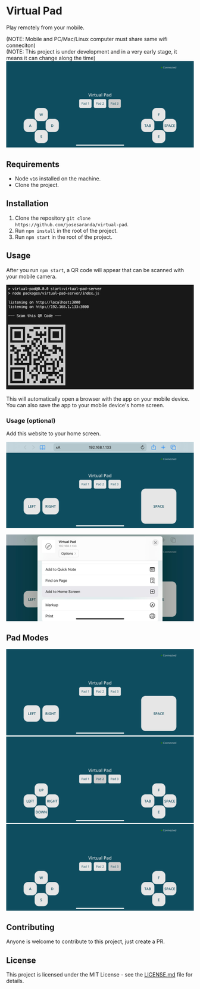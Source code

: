 # Virtual Pad

Play remotely from your mobile.

(NOTE: Mobile and PC/Mac/Linux computer must share same wifi conneciton)  
(NOTE: This project is under development and in a very early stage, it means it can change along the time)  
![Pad 3](/docs/images/5.jpg)

## Requirements

- Node `v16` installed on the machine.
- Clone the project.

## Installation

1. Clone the repository `git clone https://github.com/josesaranda/virtual-pad`.
2. Run `npm install` in the root of the project.
3. Run `npm start` in the root of the project.

## Usage

After you run `npm start`, a QR code will appear that can be scanned with your mobile camera.

![QR Code](/docs/images/qr_code.jpg)

This will automatically open a browser with the app on your mobile device.  
You can also save the app to your mobile device's home screen.

### Usage (optional)

Add this website to your home screen.

![Step 1](/docs/images/1.jpg)

![Step 3](/docs/images/2.jpg)

## Pad Modes

![Step 3](/docs/images/3.jpg)
![Step 4](/docs/images/4.jpg)
![Step 5](/docs/images/5.jpg)

## Contributing

Anyone is welcome to contribute to this project, just create a PR.

## License

This project is licensed under the MIT License - see the [LICENSE.md](LICENSE.md) file for details.
